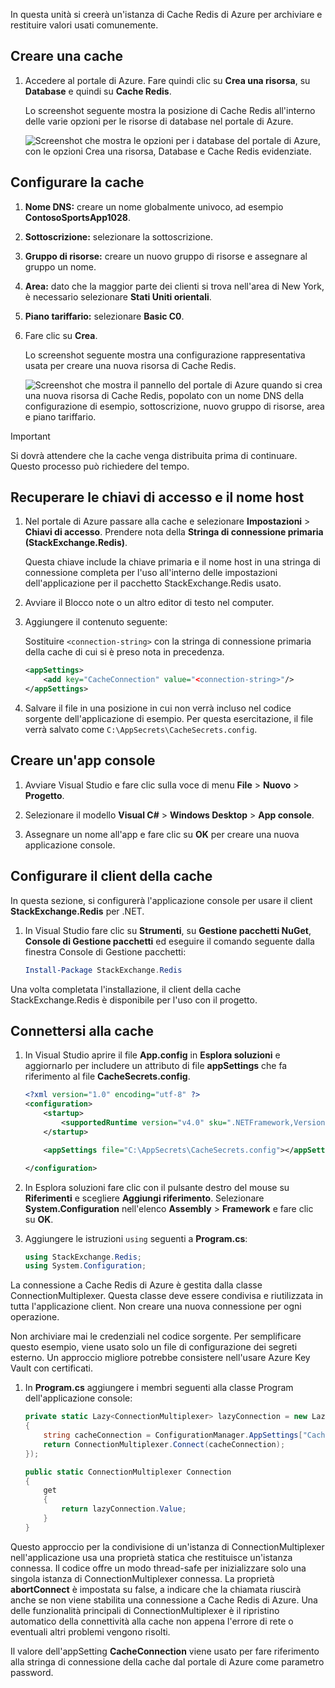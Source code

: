 In questa unità si creerà un'istanza di Cache Redis di Azure per archiviare e restituire valori usati comunemente.

## <a name="create-a-cache"></a>Creare una cache

1. Accedere al portale di Azure. Fare quindi clic su **Crea una risorsa**, su **Database** e quindi su **Cache Redis**.

    Lo screenshot seguente mostra la posizione di Cache Redis all'interno delle varie opzioni per le risorse di database nel portale di Azure.

    ![Screenshot che mostra le opzioni per i database del portale di Azure, con le opzioni Crea una risorsa, Database e Cache Redis evidenziate.](../media/4-create-a-cache-1.png)

## <a name="configure-your-cache"></a>Configurare la cache

1. **Nome DNS:** creare un nome globalmente univoco, ad esempio **ContosoSportsApp1028**.

1. **Sottoscrizione:** selezionare la sottoscrizione.

1. **Gruppo di risorse:** creare un nuovo gruppo di risorse e assegnare al gruppo un nome.

1. **Area:** dato che la maggior parte dei clienti si trova nell'area di New York, è necessario selezionare **Stati Uniti orientali**.

1. **Piano tariffario:** selezionare **Basic C0**.

1. Fare clic su **Crea**.

    Lo screenshot seguente mostra una configurazione rappresentativa usata per creare una nuova risorsa di Cache Redis.

    ![Screenshot che mostra il pannello del portale di Azure quando si crea una nuova risorsa di Cache Redis, popolato con un nome DNS della configurazione di esempio, sottoscrizione, nuovo gruppo di risorse, area e piano tariffario.](../media/4-create-a-cache-2.png)

> [!IMPORTANT]
> Si dovrà attendere che la cache venga distribuita prima di continuare. Questo processo può richiedere del tempo.

## <a name="retrieve-the-access-keys-and-host-name"></a>Recuperare le chiavi di accesso e il nome host

1. Nel portale di Azure passare alla cache e selezionare **Impostazioni** > **Chiavi di accesso**. Prendere nota della **Stringa di connessione primaria (StackExchange.Redis)**.

    Questa chiave include la chiave primaria e il nome host in una stringa di connessione completa per l'uso all'interno delle impostazioni dell'applicazione per il pacchetto StackExchange.Redis usato.

1. Avviare il Blocco note o un altro editor di testo nel computer.

1. Aggiungere il contenuto seguente:

    Sostituire `<connection-string>` con la stringa di connessione primaria della cache di cui si è preso nota in precedenza.

    ```xml
    <appSettings>
        <add key="CacheConnection" value="<connection-string>"/>
    </appSettings>
    ```

1. Salvare il file in una posizione in cui non verrà incluso nel codice sorgente dell'applicazione di esempio. Per questa esercitazione, il file verrà salvato come `C:\AppSecrets\CacheSecrets.config`.

## <a name="create-a-console-app"></a>Creare un'app console

1. Avviare Visual Studio e fare clic sulla voce di menu **File** > **Nuovo** > **Progetto**.

1. Selezionare il modello **Visual C#** > **Windows Desktop** > **App console**.

1. Assegnare un nome all'app e fare clic su **OK** per creare una nuova applicazione console.

## <a name="configure-the-cache-client"></a>Configurare il client della cache

In questa sezione, si configurerà l'applicazione console per usare il client **StackExchange.Redis** per .NET.

1. In Visual Studio fare clic su **Strumenti**, su **Gestione pacchetti NuGet**, **Console di Gestione pacchetti** ed eseguire il comando seguente dalla finestra Console di Gestione pacchetti:

    ```powershell
    Install-Package StackExchange.Redis
    ```

Una volta completata l'installazione, il client della cache StackExchange.Redis è disponibile per l'uso con il progetto.

## <a name="connect-to-the-cache"></a>Connettersi alla cache

1. In Visual Studio aprire il file **App.config** in **Esplora soluzioni** e aggiornarlo per includere un attributo di file **appSettings** che fa riferimento al file **CacheSecrets.config**.

    ```xml
    <?xml version="1.0" encoding="utf-8" ?>
    <configuration>
        <startup>
            <supportedRuntime version="v4.0" sku=".NETFramework,Version=v4.7.1" />
        </startup>

        <appSettings file="C:\AppSecrets\CacheSecrets.config"></appSettings>

    </configuration>
    ```

1. In Esplora soluzioni fare clic con il pulsante destro del mouse su **Riferimenti** e scegliere **Aggiungi riferimento**. Selezionare **System.Configuration** nell'elenco **Assembly** > **Framework** e fare clic su **OK**.

1. Aggiungere le istruzioni `using` seguenti a **Program.cs**:

    ```csharp
    using StackExchange.Redis;
    using System.Configuration;
    ```

La connessione a Cache Redis di Azure è gestita dalla classe ConnectionMultiplexer. Questa classe deve essere condivisa e riutilizzata in tutta l'applicazione client. Non creare una nuova connessione per ogni operazione.

Non archiviare mai le credenziali nel codice sorgente. Per semplificare questo esempio, viene usato solo un file di configurazione dei segreti esterno. Un approccio migliore potrebbe consistere nell'usare Azure Key Vault con certificati.

1. In **Program.cs** aggiungere i membri seguenti alla classe Program dell'applicazione console:

    ```csharp
    private static Lazy<ConnectionMultiplexer> lazyConnection = new Lazy<ConnectionMultiplexer>(() =>
    {
        string cacheConnection = ConfigurationManager.AppSettings["CacheConnection"].ToString();
        return ConnectionMultiplexer.Connect(cacheConnection);
    });

    public static ConnectionMultiplexer Connection
    {
        get
        {
            return lazyConnection.Value;
        }
    }
    ```

Questo approccio per la condivisione di un'istanza di ConnectionMultiplexer nell'applicazione usa una proprietà statica che restituisce un'istanza connessa. Il codice offre un modo thread-safe per inizializzare solo una singola istanza di ConnectionMultiplexer connessa. La proprietà **abortConnect** è impostata su false, a indicare che la chiamata riuscirà anche se non viene stabilita una connessione a Cache Redis di Azure. Una delle funzionalità principali di ConnectionMultiplexer è il ripristino automatico della connettività alla cache non appena l'errore di rete o eventuali altri problemi vengono risolti.

Il valore dell'appSetting **CacheConnection** viene usato per fare riferimento alla stringa di connessione della cache dal portale di Azure come parametro password.
